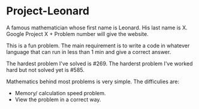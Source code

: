 # Project-Leonard
A famous mathematician whose first name is Leonard. His last name is X.
Google Project X + Problem number will give the website.

This is a fun problem. The main requirement is to write a code in whatever language that can run in less than 1 min and give a correct answer.

The hardest problem I've solved is #269. The harderst problem I've worked hard but not solved yet is #585.

Mathematics behind most problems is very simple. The difficulies are:
- Memory/ calculation speed problem.
- View the problem in a correct way.
